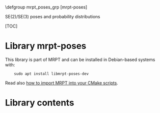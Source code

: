 \defgroup mrpt_poses_grp [mrpt-poses]

SE(2)/SE(3) poses and probability distributions

[TOC]

# Library mrpt-poses

This library is part of MRPT and can be installed in Debian-based systems with:

		sudo apt install libmrpt-poses-dev

Read also [how to import MRPT into your CMake scripts](mrpt_from_cmake.html).

# Library contents
